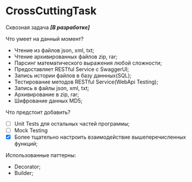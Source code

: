 # CrossCuttingTask
Сквозная задача ***[В разработке]***

Что умеет на данный момент?
 - Чтение из файлов json, xml, txt;
 - Чтение архивированных файлов zip, rar;
 - Парсинг математического выражения любой сложности;
 - Предоставляет RESTful Service с SwaggerUI;
 - Запись истории файлов в базу даннных(SQL);
 - Тестирование методов RESTful Service(WebApi Testing);
 - Запись в файлы json, xml, txt;
 - Архивирование в zip, rar;
 - Шифрование данных MD5;

Что предстоит добавить?
 - [ ] Unit Tests для остальных частей программы;
 - [ ] Mock Testing 
 - [x] Более тщательно настроить взаимодействие вышеперечисленных функций;
 
Использованные паттерны:
 - Decorator;
 - Builder;
 
